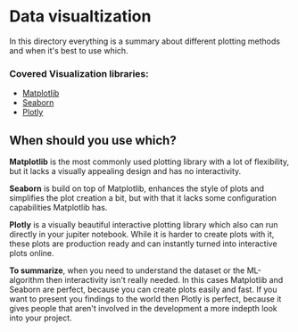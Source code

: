 # Data visualtization

In this directory everything is a summary about different plotting methods and when it's best to use 
which.

### Covered Visualization libraries:
* [Matplotlib](Matplotlib.md)
* [Seaborn](Seaborn.md)
* [Plotly](Plotly.md)

## When should you use which? 
**Matplotlib** is the most commonly used plotting library with a lot of flexibility, but it lacks a visually appealing 
design and has no interactivity.

**Seaborn** is build on top of Matplotlib, enhances the style of plots  and simplifies the plot creation a bit, but 
with that it lacks some configuration capabilities Matplotlib has.

**Plotly** is a visually beautiful interactive plotting library which also can run directly in your jupiter notebook.
While it is harder to create plots with it, these plots are production ready and can instantly turned into interactive 
plots online.

**To summarize**, when you need to understand the dataset or the ML-algorithm then interactivity isn't really needed.
In this cases Matplotlib and Seaborn are perfect, because you can create plots easily and fast.
If you want to present you findings to the world then Plotly is perfect, because it gives people that aren't involved 
in the development a more indepth look into your project.
